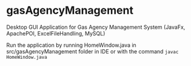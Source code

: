 # gasAgencyManagement
Desktop GUI Application for Gas Agency Management System (JavaFx, ApachePOI, ExcelFileHandling, MySQL)

Run the application by running HomeWindow.java in src/gasAgencyManagement folder in IDE or with the command `javac HomeWindow.java`
